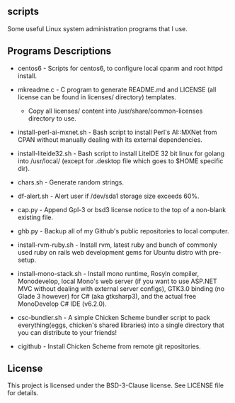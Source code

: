 scripts
-------
Some useful Linux system administration programs that I use.

Programs Descriptions
---------------------
* centos6 - Scripts for centos6, to configure local cpanm and root httpd install.

* mkreadme.c - C program to generate README.md and LICENSE (all license can be found in licenses/ directory) templates.
  - Copy all licenses/ content into /usr/share/common-licenses directory to use.                

* install-perl-ai-mxnet.sh - Bash script to install Perl's AI::MXNet from CPAN without manually dealing with its external dependencies.

* install-liteide32.sh - Bash script to install LiteIDE 32 bit linux for golang into /usr/local/ (except for .desktop file which goes to $HOME specific dir).

* chars.sh - Generate random strings.

* df-alert.sh - Alert user if /dev/sda1 storage size exceeds 60%.

* cap.py - Append Gpl-3 or bsd3 license notice to the top of a non-blank existing file.

* ghb.py - Backup all of my Github's public repositories to local computer.

* install-rvm-ruby.sh - Install rvm, latest ruby and bunch of commonly used ruby on rails web development gems for Ubuntu distro with pre-setup.

* install-mono-stack.sh - Install mono runtime, Rosyln compiler, Monodevelop, local Mono's web server (if you want to use ASP.NET MVC without dealing with external server configs), GTK3.0 binding (no Glade 3 however) for C# (aka gtksharp3), and the actual free MonoDevelop C# IDE (v6.2.0).

* csc-bundler.sh - A simple Chicken Scheme bundler script to pack everything(eggs, chicken's shared libraries) into a single directory that you can distribute to your friends!

* cigithub - Install Chicken Scheme from remote git repositories.

License
-------
This project is licensed under the BSD-3-Clause license. See LICENSE file for details.

